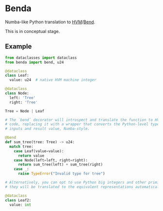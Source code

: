 # Benda

Numba-like Python translation to [HVM]/[Bend].

[HVM]: https://github.com/HigherOrderCo/hvm
[Bend]: https://github.com/HigherOrderCo/bend

This is in conceptual stage.

## Example

```py
from dataclasses import dataclass
from benda import bend, u24

@dataclass
class Leaf:
  value: u24  # native HVM machine integer

@dataclass
class Node:
  left: 'Tree'
  right: 'Tree'

Tree = Node | Leaf

# The `bend` decorator will introspect and translate the function to HVM/Bend
# code, replacing it with a wrapper that converts the Python-level types of the
# inputs and result value, Numba-style.

@bend
def sum_tree(tree: Tree) -> u24:
  match tree:
    case Leaf(value=value):
      return value
    case Node(left=left, right=right):
      return sum_tree(left) + sum_tree(right)
    case _:
      raise TypeError("Invalid type for tree")

# Alternatively, you can opt to use Python big integers and other primitives,
# they will be translated to the equivalent representations automatically.

@dataclass
class Leaf2:
  value: int
```
